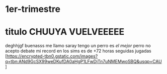 # 1er-trimestre
# titulo CHUUYA VUELVEEEEE
deghhjgf
buenasss
me llamo saray
tengo un perro
es *el mejor* perro
no acepto debate
mi record en los sims es de +72 horas seguidas jugadas
[https://encrypted-tbn0.gstatic.com/images?q=tbn:ANd9GcSX99weDKufDA0aHgP1LFwDjTn7uNMEMwoSBQ&usqp=CAU]
